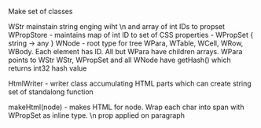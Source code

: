 Make set of classes

WStr mainstain string enging wiht \n and array of int IDs to propset
WPropStore - maintains map of int ID to set of CSS properties - WPropSet  { string -> any }
WNode - root type for tree
WPara, WTable, WCell, WRow, WBody. Each element has ID. All but WPara have children arrays. WPara points to WStr
WStr, WPropSet and all WNode have getHash() which returns int32 hash value

HtmlWriter - writer class accumulating HTML parts which can create string
set of standalong function

makeHtml(node) - makes HTML for node. Wrap each char into span with WPropSet as inline type. \n prop applied on paragraph 

